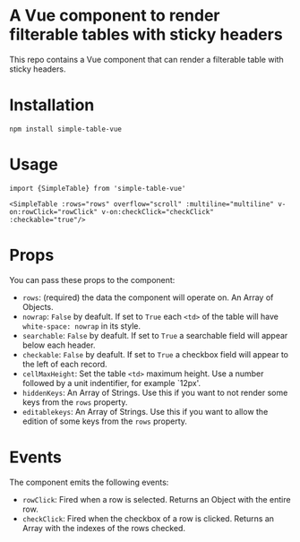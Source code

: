 # A Vue component to render filterable tables with sticky headers

This repo contains a Vue component that can render a filterable table with sticky headers.

# Installation

```
npm install simple-table-vue
```

# Usage

```
import {SimpleTable} from 'simple-table-vue'

<SimpleTable :rows="rows" overflow="scroll" :multiline="multiline" v-on:rowClick="rowClick" v-on:checkClick="checkClick" :checkable="true"/>
```

# Props

You can pass these props  to the component:
- `rows`: (required) the data the component will operate on. An Array of Objects.
- `nowrap`: `False` by deafult. If set to `True` each `<td>` of the table will have `white-space: nowrap` in its style.
- `searchable`: `False` by deafult. If set to `True` a searchable field will appear below each header.
- `checkable`: `False` by deafult. If set to `True` a checkbox field will appear to the left of each record.
- `cellMaxHeight`: Set the table `<td>` maximum height. Use a number followed by a unit indentifier, for example `12px'.
- `hiddenKeys`: An Array of Strings. Use this if you want to not render some keys from the `rows` property.
- `editablekeys`: An Array of Strings. Use this if you want to allow the edition of some keys from the `rows` property.

# Events

The component emits the following events:
- `rowClick`: Fired when a row is selected. Returns an Object with the entire row.
- `checkClick`: Fired when the checkbox of a row is clicked. Returns an Array with the indexes of the rows checked.

